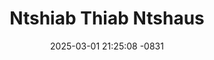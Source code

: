 ---
layout: movie-video-data
date: 2025-03-01 21:25:08 -0831
categories: movie

# Site Attributes
title: "Ntshiab Thiab Ntshaus"
permalink: "/movie/Ntshiab_Thiab_Ntshaus"

# Movie Attributes
synopsis: "Ntshiab thiab Ntshaus yog ib zaj dab neeg thaum hmoob khiav pem suav teb los rau nplog teb. Vim thaum ub hmoob thiab suav tau sib tau, suav tau zwb hmoob  suav thiaj muab hmoob caum tua kom tus noob. Hmoob noob qaus luaj taum daj sauv rho ntaj muab hmoob tua kom tas. Suav thiaj coj cov poj niam mus ua qhev. hmoob thiaj tau khiav los mus nyob los tsua teb lawm. tom qab ntshiab thiab ntshaus nkawv loj hlob. nkawv mam rov los nrhiav tau hmoob nyob rau sab teb chaws los tsuas nkawv mam rov mus nrhiav tau nkawv niam los qhia nkawv ua dab ua qhua. "
producer: "N.I. Video Production's Family Entertainment"
director: ""
writer: ""
video_link: ""
genre: ""
year: ""
release_type: "VHS"
storage: "Center for Hmong Studies"
thumbnail: "/assets/images/movie_thumbnails/Ntshiab Thiab Ntshaus.jpeg"
publishing_company: "N.I. Video Production's Family Entertainment"

# Sequels + Parts
base_movie: ""
total_parts: 
sequel: ""

# Movie Cast
cast:
#VALUE!
---